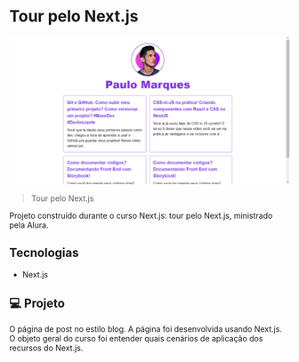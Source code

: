 # Tour pelo Next.js

![preview](.github/print.png)

> Tour pelo Next.js

Projeto construído durante o curso Next.js: tour pelo Next.js, ministrado pela Alura.


<!-- [Clique aqui para acessar](https://aluratube-ten-drab.vercel.app/) -->

## Tecnologias

- Next.js

## 💻 Projeto

O página de post no estilo blog. A página foi desenvolvida usando Next.js. O objeto geral do curso foi entender quais cenários de aplicação dos recursos do Next.js.